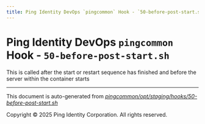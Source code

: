```yaml
---
title: Ping Identity DevOps `pingcommon` Hook - `50-before-post-start.sh`
---
```


# Ping Identity DevOps `pingcommon` Hook - `50-before-post-start.sh`
 This is called after the start or restart sequence has finished and before
 the server within the container starts

---
This document is auto-generated from _[pingcommon/opt/staging/hooks/50-before-post-start.sh](https://github.com/pingidentity/pingidentity-docker-builds/blob/master/pingcommon/opt/staging/hooks/50-before-post-start.sh)_

Copyright © 2025 Ping Identity Corporation. All rights reserved.
